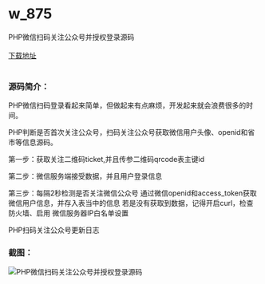 # w_875
PHP微信扫码关注公众号并授权登录源码
<br/></br>
[下载地址](https://www.uuid2.com/875.html "下载地址")
<br/></br>
<h3>源码简介：</h3>
<p>PHP微信扫码登录看起来简单，但做起来有点麻烦，开发起来就会浪费很多的时间。<p>
<p>PHP判断是否首次关注公众号，扫码关注公众号获取微信用户头像、openid和省市等信息源码。<p>
<p>第一步：获取关注二维码ticket,并且传参二维码qrcode表主键id    <p>
<p>第二步：微信服务端接受数据，并且用户登录信息    <p>
<p>第三步：每隔2秒检测是否关注微信公众号    通过微信openid和access_token获取微信用户信息，并存入表当中的信息    若是没有获取到数据，记得开启curl，检查防火墙、启用    微信服务器IP白名单设置    <p>
<p>PHP扫码关注公众号更新日志<p>
<h3>截图：</h3>
<img src="https://www.uuid2.com/wp-content/uploads/img/202105/e51d278599.jpg" alt="PHP微信扫码关注公众号并授权登录源码">
